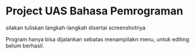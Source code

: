 # Project UAS Bahasa Pemrograman
silakan tuliskan langkah-langkah disertai screenshotnya  
  
Program hanya bisa dijalankan sebatas menampilakn menu, untuk editing belum berhasil.
